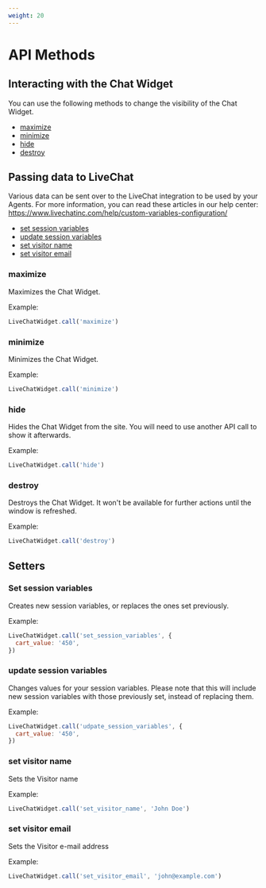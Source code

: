 ```yaml
---
weight: 20
---
```


# API Methods

## Interacting with the Chat Widget

You can use the following methods to change the visibility of the Chat Widget.

- [maximize](#maximize)
- [minimize](#minimize)
- [hide](#hide)
- [destroy](#destroy)

## Passing data to LiveChat

Various data can be sent over to the LiveChat integration to be used by your Agents.
For more information, you can read these articles in our help center: https://www.livechatinc.com/help/custom-variables-configuration/

- [set session variables](#set-session-variables)
- [update session variables](#update-session-variables)
- [set visitor name](#set-visitor-name)
- [set visitor email](#set-visitor-email)

### maximize

Maximizes the Chat Widget.

Example:

```js
LiveChatWidget.call('maximize')
```

### minimize

Minimizes the Chat Widget.

Example:

```js
LiveChatWidget.call('minimize')
```

### hide

Hides the Chat Widget from the site.
You will need to use another API call to show it afterwards.

Example:

```js
LiveChatWidget.call('hide')
```

### destroy

Destroys the Chat Widget.
It won't be available for further actions until the window is refreshed.

Example:

```js
LiveChatWidget.call('destroy')
```

## Setters

### Set session variables

Creates new session variables, or replaces the ones set previously.

Example:

```js
LiveChatWidget.call('set_session_variables', {
  cart_value: '450',
})
```

### update session variables

Changes values for your session variables.
Please note that this will include new session variables with those previously set, instead of replacing them.

Example:

```js
LiveChatWidget.call('udpate_session_variables', {
  cart_value: '450',
})
```

### set visitor name

Sets the Visitor name

Example:

```js
LiveChatWidget.call('set_visitor_name', 'John Doe')
```

### set visitor email

Sets the Visitor e-mail address

Example:

```js
LiveChatWidget.call('set_visitor_email', 'john@example.com')
```
